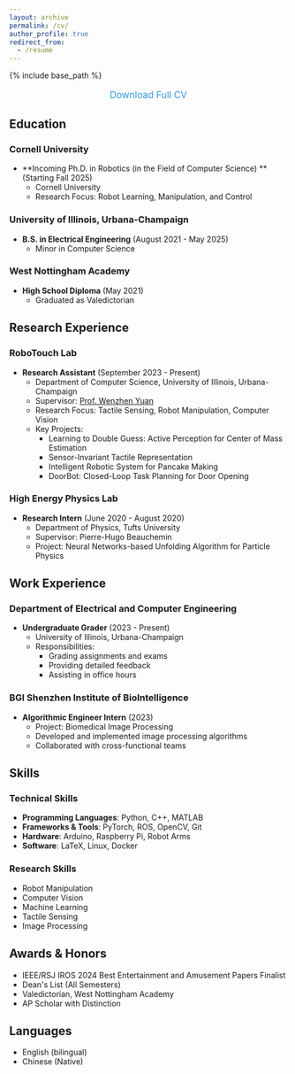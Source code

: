 ```yaml
---
layout: archive
permalink: /cv/
author_profile: true
redirect_from:
  - /resume
---
```


{% include base_path %}

<div style="text-align: center; margin-bottom: 30px;">
  <p style="color: #7f8c8d; font-size: 1.2em;">
    <a href="https://leumasnij.github.io/files/CV_SJ.pdf" style="color: #3498db; text-decoration: none;">
      <i class="fas fa-file-pdf"></i> Download Full CV
    </a>
  </p>
</div>

## Education

### Cornell University
* **Incoming Ph.D. in Robotics (in the Field of Computer Science) ** (Starting Fall 2025)
  * Cornell University
  * Research Focus: Robot Learning, Manipulation, and Control


### University of Illinois, Urbana-Champaign
* **B.S. in Electrical Engineering** (August 2021 - May 2025)
  * Minor in Computer Science

### West Nottingham Academy
* **High School Diploma** (May 2021)
  * Graduated as Valedictorian


## Research Experience

### RoboTouch Lab
* **Research Assistant** (September 2023 - Present)
  * Department of Computer Science, University of Illinois, Urbana-Champaign
  * Supervisor: [Prof. Wenzhen Yuan](https://cs.illinois.edu/about/people/all-faculty/yuanwz)
  * Research Focus: Tactile Sensing, Robot Manipulation, Computer Vision
  * Key Projects:
    * Learning to Double Guess: Active Perception for Center of Mass Estimation
    * Sensor-Invariant Tactile Representation
    * Intelligent Robotic System for Pancake Making
    * DoorBot: Closed-Loop Task Planning for Door Opening

### High Energy Physics Lab
* **Research Intern** (June 2020 - August 2020)
  * Department of Physics, Tufts University
  * Supervisor: Pierre-Hugo Beauchemin
  * Project: Neural Networks-based Unfolding Algorithm for Particle Physics

## Work Experience

### Department of Electrical and Computer Engineering
* **Undergraduate Grader** (2023 - Present)
  * University of Illinois, Urbana-Champaign
  * Responsibilities:
    * Grading assignments and exams
    * Providing detailed feedback
    * Assisting in office hours

### BGI Shenzhen Institute of BioIntelligence
* **Algorithmic Engineer Intern** (2023)
  * Project: Biomedical Image Processing
  * Developed and implemented image processing algorithms
  * Collaborated with cross-functional teams

## Skills

### Technical Skills
* **Programming Languages**: Python, C++, MATLAB
* **Frameworks & Tools**: PyTorch, ROS, OpenCV, Git
* **Hardware**: Arduino, Raspberry Pi, Robot Arms
* **Software**: LaTeX, Linux, Docker

### Research Skills
* Robot Manipulation
* Computer Vision
* Machine Learning
* Tactile Sensing
* Image Processing

## Awards & Honors
* IEEE/RSJ IROS 2024 Best Entertainment and Amusement Papers Finalist
* Dean's List (All Semesters)
* Valedictorian, West Nottingham Academy
* AP Scholar with Distinction

## Languages
* English (bilingual)
* Chinese (Native)
  
